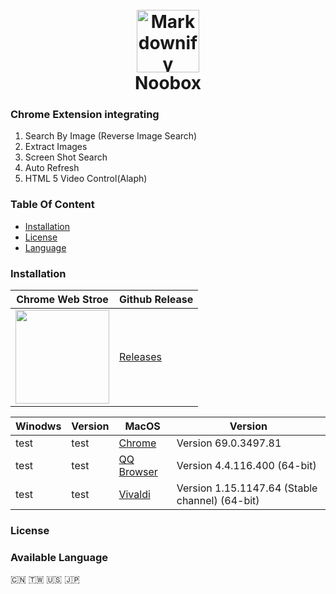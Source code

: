 
<h1 align="center">
  <br>
  <a href="https://chrome.google.com/webstore/detail/noobox-search-by-image/kidibbfcblfbbafhnlanccjjdehoahep"><img src="https://user-images.githubusercontent.com/12090689/45327137-5daeff80-b524-11e8-8398-36ee837c54e7.png" alt="Markdownify" width="100"></a>
  <br>
  Noobox
  <br>
</h1>

### Chrome Extension integrating
1. Search By Image (Reverse Image Search)
2. Extract Images
3. Screen Shot Search
4. Auto Refresh
5. HTML 5 Video Control(Alaph)
### Table Of Content
-  [Installation](#Installation)
-  [License](#License)
-  [Language](#Available)

### Installation
| Chrome Web Stroe | Github Release |
| --- | --- |
| <a href= "https://chrome.google.com/webstore/detail/noobox-search-by-image/kidibbfcblfbbafhnlanccjjdehoahep"><img src = "https://user-images.githubusercontent.com/12090689/45331133-0f572c00-b537-11e8-962f-fc777c6bb9b5.png" width = "150px"></a> | <a href = "https://github.com/AInoob/NooBox/releases/tag/1.0.1.5">Releases</a> |


| Winodws | Version | MacOS | Version |
| --- | --- | --- | --- |
| test | test | <a href = "https://www.google.com/chrome/" target = "_blank">Chrome</a> | Version 69.0.3497.81 |
| test | test | <a href = "https://browser.qq.com/mac/en/index.html" target= "_blank">QQ Browser</a> | Version 4.4.116.400 (64-bit) |
| test | test | <a href = "https://vivaldi.com/" target= "_blank">Vivaldi</a> |Version 1.15.1147.64 (Stable channel) (64-bit) |

### License
### Available Language
 🇨🇳 🇹🇼 :us: :jp:


